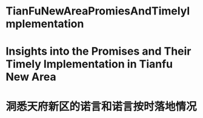 # TianFuNewAreaPromiesAndTimelyImplementation
# Insights into the Promises and Their Timely Implementation in Tianfu New Area
# 洞悉天府新区的诺言和诺言按时落地情况
